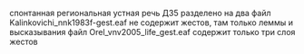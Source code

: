 спонтанная региональная устная речь
ДЗ5 разделено на два
файл Kalinkovichi_nnk1983f-gest.eaf не содержит жестов, там только леммы и высказывания
файл Orel_vnv2005_life_gest.eaf содержит только три слоя жестов
